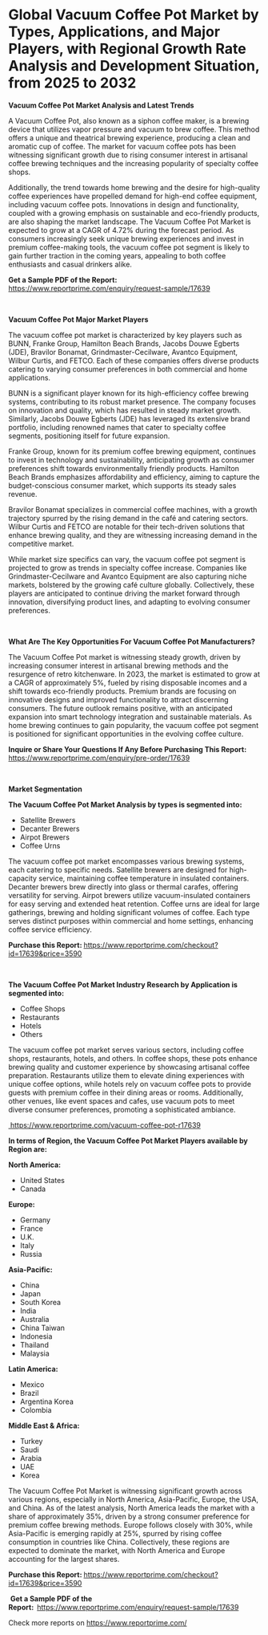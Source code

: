 <p><h1>Global Vacuum Coffee Pot Market by Types, Applications, and Major Players, with Regional Growth Rate Analysis and Development Situation, from 2025 to 2032</h1></p><p><strong>Vacuum Coffee Pot Market Analysis and Latest Trends</strong></p>
<p><p>A Vacuum Coffee Pot, also known as a siphon coffee maker, is a brewing device that utilizes vapor pressure and vacuum to brew coffee. This method offers a unique and theatrical brewing experience, producing a clean and aromatic cup of coffee. The market for vacuum coffee pots has been witnessing significant growth due to rising consumer interest in artisanal coffee brewing techniques and the increasing popularity of specialty coffee shops. </p><p>Additionally, the trend towards home brewing and the desire for high-quality coffee experiences have propelled demand for high-end coffee equipment, including vacuum coffee pots. Innovations in design and functionality, coupled with a growing emphasis on sustainable and eco-friendly products, are also shaping the market landscape. The Vacuum Coffee Pot Market is expected to grow at a CAGR of 4.72% during the forecast period. As consumers increasingly seek unique brewing experiences and invest in premium coffee-making tools, the vacuum coffee pot segment is likely to gain further traction in the coming years, appealing to both coffee enthusiasts and casual drinkers alike.</p></p>
<p><strong>Get a Sample PDF of the Report:&nbsp;</strong> <a href="https://www.reportprime.com/enquiry/request-sample/17639?utm_campaign=2769&utm_medium=2&utm_source=Github&utm_content=ia&utm_term=18032025&utm_id=vacuum-coffee-pot">https://www.reportprime.com/enquiry/request-sample/17639</a></p>
<p>&nbsp;</p>
<p><strong>Vacuum Coffee Pot Major Market Players</strong></p>
<p><p>The vacuum coffee pot market is characterized by key players such as BUNN, Franke Group, Hamilton Beach Brands, Jacobs Douwe Egberts (JDE), Bravilor Bonamat, Grindmaster-Cecilware, Avantco Equipment, Wilbur Curtis, and FETCO. Each of these companies offers diverse products catering to varying consumer preferences in both commercial and home applications. </p><p>BUNN is a significant player known for its high-efficiency coffee brewing systems, contributing to its robust market presence. The company focuses on innovation and quality, which has resulted in steady market growth. Similarly, Jacobs Douwe Egberts (JDE) has leveraged its extensive brand portfolio, including renowned names that cater to specialty coffee segments, positioning itself for future expansion.</p><p>Franke Group, known for its premium coffee brewing equipment, continues to invest in technology and sustainability, anticipating growth as consumer preferences shift towards environmentally friendly products. Hamilton Beach Brands emphasizes affordability and efficiency, aiming to capture the budget-conscious consumer market, which supports its steady sales revenue.</p><p>Bravilor Bonamat specializes in commercial coffee machines, with a growth trajectory spurred by the rising demand in the café and catering sectors. Wilbur Curtis and FETCO are notable for their tech-driven solutions that enhance brewing quality, and they are witnessing increasing demand in the competitive market.</p><p>While market size specifics can vary, the vacuum coffee pot segment is projected to grow as trends in specialty coffee increase. Companies like Grindmaster-Cecilware and Avantco Equipment are also capturing niche markets, bolstered by the growing café culture globally. Collectively, these players are anticipated to continue driving the market forward through innovation, diversifying product lines, and adapting to evolving consumer preferences.</p></p>
<p>&nbsp;</p>
<p><strong>What Are The Key Opportunities For Vacuum Coffee Pot Manufacturers?</strong></p>
<p><p>The Vacuum Coffee Pot market is witnessing steady growth, driven by increasing consumer interest in artisanal brewing methods and the resurgence of retro kitchenware. In 2023, the market is estimated to grow at a CAGR of approximately 5%, fueled by rising disposable incomes and a shift towards eco-friendly products. Premium brands are focusing on innovative designs and improved functionality to attract discerning consumers. The future outlook remains positive, with an anticipated expansion into smart technology integration and sustainable materials. As home brewing continues to gain popularity, the vacuum coffee pot segment is positioned for significant opportunities in the evolving coffee culture.</p></p>
<p><strong>Inquire or Share Your Questions If Any Before Purchasing This Report:</strong> <a href="https://www.reportprime.com/enquiry/pre-order/17639?utm_campaign=2769&utm_medium=2&utm_source=Github&utm_content=ia&utm_term=18032025&utm_id=vacuum-coffee-pot">https://www.reportprime.com/enquiry/pre-order/17639</a></p>
<p>&nbsp;</p>
<p><strong>Market Segmentation</strong></p>
<p><strong>The Vacuum Coffee Pot Market Analysis by types is segmented into:</strong></p>
<p><ul><li>Satellite Brewers</li><li>Decanter Brewers</li><li>Airpot Brewers</li><li>Coffee Urns</li></ul></p>
<p><p>The vacuum coffee pot market encompasses various brewing systems, each catering to specific needs. Satellite brewers are designed for high-capacity service, maintaining coffee temperature in insulated containers. Decanter brewers brew directly into glass or thermal carafes, offering versatility for serving. Airpot brewers utilize vacuum-insulated containers for easy serving and extended heat retention. Coffee urns are ideal for large gatherings, brewing and holding significant volumes of coffee. Each type serves distinct purposes within commercial and home settings, enhancing coffee service efficiency.</p></p>
<p><strong>Purchase this Report:&nbsp;</strong><a href="https://www.reportprime.com/checkout?id=17639&price=3590&utm_campaign=2769&utm_medium=2&utm_source=Github&utm_content=ia&utm_term=18032025&utm_id=vacuum-coffee-pot">https://www.reportprime.com/checkout?id=17639&price=3590</a></p>
<p>&nbsp;</p>
<p><strong>The Vacuum Coffee Pot Market Industry Research by Application is segmented into:</strong></p>
<p><ul><li>Coffee Shops</li><li>Restaurants</li><li>Hotels</li><li>Others</li></ul></p>
<p><p>The vacuum coffee pot market serves various sectors, including coffee shops, restaurants, hotels, and others. In coffee shops, these pots enhance brewing quality and customer experience by showcasing artisanal coffee preparation. Restaurants utilize them to elevate dining experiences with unique coffee options, while hotels rely on vacuum coffee pots to provide guests with premium coffee in their dining areas or rooms. Additionally, other venues, like event spaces and cafes, use vacuum pots to meet diverse consumer preferences, promoting a sophisticated ambiance.</p></p>
<p><a href="https://www.reportprime.com/vacuum-coffee-pot-r17639?utm_campaign=2769&utm_medium=2&utm_source=Github&utm_content=ia&utm_term=18032025&utm_id=vacuum-coffee-pot">&nbsp;https://www.reportprime.com/vacuum-coffee-pot-r17639</a></p>
<p><strong>In terms of Region, the Vacuum Coffee Pot Market Players available by Region are:</strong></p>
<p>
    <p> <strong> North America: </strong>
        <ul>
            <li>United States</li>
            <li>Canada</li>
        </ul>
        </p> 
    <p> <strong> Europe: </strong>
        <ul>
            <li>Germany</li>
            <li>France</li>
            <li>U.K.</li>
            <li>Italy</li>
            <li>Russia</li>
        </ul>
        </p> 
    <p> <strong> Asia-Pacific: </strong>
        <ul>
            <li>China</li>
            <li>Japan</li>
            <li>South Korea</li>
            <li>India</li>
            <li>Australia</li>
            <li>China Taiwan</li>
            <li>Indonesia</li>
            <li>Thailand</li>
            <li>Malaysia</li>
        </ul>
        </p> 
    <p> <strong> Latin America: </strong>
        <ul>
            <li>Mexico</li>
            <li>Brazil</li>
            <li>Argentina Korea</li>
            <li>Colombia</li>
        </ul>
        </p> 
    <p> <strong> Middle East & Africa: </strong>
        <ul>
            <li>Turkey</li>
            <li>Saudi</li>
            <li>Arabia</li>
            <li>UAE</li>
            <li>Korea</li>
        </ul>
    </p>
    </p>
<p><p>The Vacuum Coffee Pot Market is witnessing significant growth across various regions, especially in North America, Asia-Pacific, Europe, the USA, and China. As of the latest analysis, North America leads the market with a share of approximately 35%, driven by a strong consumer preference for premium coffee brewing methods. Europe follows closely with 30%, while Asia-Pacific is emerging rapidly at 25%, spurred by rising coffee consumption in countries like China. Collectively, these regions are expected to dominate the market, with North America and Europe accounting for the largest shares.</p></p>
<p><strong>Purchase this Report: </strong><a href="https://www.reportprime.com/checkout?id=17639&price=3590&utm_campaign=2769&utm_medium=2&utm_source=Github&utm_content=ia&utm_term=18032025&utm_id=vacuum-coffee-pot">https://www.reportprime.com/checkout?id=17639&price=3590</a></p>
<p>&nbsp;<strong>Get a Sample PDF of the Report:&nbsp;&nbsp;</strong><a href="https://www.reportprime.com/enquiry/request-sample/17639?utm_campaign=2769&utm_medium=2&utm_source=Github&utm_content=ia&utm_term=18032025&utm_id=vacuum-coffee-pot">https://www.reportprime.com/enquiry/request-sample/17639</a></p>
<p><strong></strong></p>
<p>Check more reports on <a href="https://www.reportprime.com/?utm_campaign=2769&utm_medium=2&utm_source=Github&utm_content=ia&utm_term=18032025&utm_id=vacuum-coffee-pot">https://www.reportprime.com/</a></p>